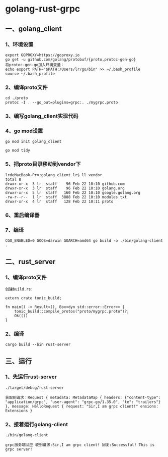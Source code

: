 # golang-rust-grpc


## 一、golang_client

### 1、环境设置
```
export GOPROXY=https://goproxy.io
go get -u github.com/golang/protobuf/{proto,protoc-gen-go}
将protoc-gen-go加入环境变量：
echo export PATH="$PATH:/Users/lr/go/bin" >> ~/.bash_profile
source ~/.bash_profile
```

### 2、编译proto文件
```
cd ./proto
protoc -I . --go_out=plugins=grpc:. ./mygrpc.proto
```

### 3、编写golang_client实现代码


### 4、go mod设置
```
go mod init golang_client

go mod tidy
```


### 5、把proto目录移动到vendor下
```
lrdeMacBook-Pro:golang_client lr$ ll vendor
total 8
drwxr-xr-x  3 lr  staff    96 Feb 22 10:10 github.com
drwxr-xr-x  3 lr  staff    96 Feb 22 10:10 golang.org
drwxr-xr-x  5 lr  staff   160 Feb 22 10:10 google.golang.org
-rw-r--r--  1 lr  staff  3888 Feb 22 10:10 modules.txt
drwxr-xr-x  4 lr  staff   128 Feb 22 10:11 proto
```

### 6、重启编译器

### 7、编译
```
CGO_ENABLED=0 GOOS=darwin GOARCH=amd64 go build -o ./bin/golang-client .
```


## 二、rust_server
### 1、编译proto文件
```
创建build.rs:

extern crate tonic_build;

fn main() -> Result<(), Box<dyn std::error::Error>> {
    tonic_build::compile_protos("proto/mygrpc.proto")?;
    Ok(())
}
```

### 2、编译
```
cargo build --bin rust-server
```

## 三、运行
### 1、先运行rust-server
```
./target/debug/rust-server

获取到请求：Request { metadata: MetadataMap { headers: {"content-type": "application/grpc", "user-agent": "grpc-go/1.35.0", "te": "trailers"} }, message: HelloRequest { request: "Sir,I am grpc client!" ensions: Extensions }
```


### 2、接着运行golang-client
```
./bin/golang-client

grpc服务端回应 收到请求:Sir,I am grpc client! 回复:Successful! This is grpc server!
```
